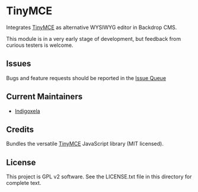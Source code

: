 # TinyMCE

Integrates [TinyMCE](https://www.tiny.cloud/) as alternative WYSIWYG editor in
Backdrop CMS.

This module is in a very early stage of development, but feedback from
curious testers is welcome.

## Issues

Bugs and feature requests should be reported in the
[Issue Queue](https://github.com/backdrop-contrib/tinymce/issues)

## Current Maintainers

- [Indigoxela](https://github.com/indigoxela)

## Credits

Bundles the versatile [TinyMCE](https://www.tiny.cloud/) JavaScript library
(MIT licensed).

## License

This project is GPL v2 software. See the LICENSE.txt file in this directory for complete text.
